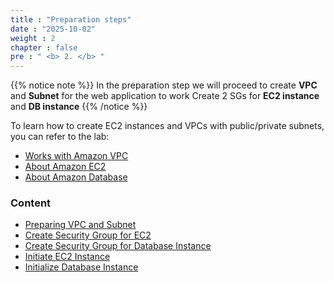 ```yaml
---
title : "Preparation steps"
date : "2025-10-02"
weight : 2
chapter : false
pre : " <b> 2. </b> "
---
```


{{% notice note %}}
In the preparation step we will proceed to create **VPC** and **Subnet** for the web application to work
Create 2 SGs for **EC2 instance** and **DB instance**
{{% /notice %}}

To learn how to create EC2 instances and VPCs with public/private subnets, you can refer to the lab:
  - [Works with Amazon VPC](https://000003.awsstudygroup.com/en/)
  - [About Amazon EC2](https://000004.awsstudygroup.com/en/)
  - [About Amazon Database](https://000005.awsstudygroup.com/en/)



### Content
  - [Preparing VPC and Subnet](2.1-createvpcandsubnet/)
  - [Create Security Group for EC2](2.2-createsecurityclassec2/)
  - [Create Security Group for Database Instance](2.3-createsecuritygroupdb/)
  - [Initiate EC2 Instance](2.4-createec2/)
  - [Initialize Database Instance](2.5-createdb/)